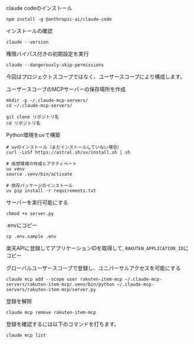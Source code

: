 claude codeのインストール
```
npm install -g @anthropic-ai/claude-code

```

インストールの確認

```
claude --version
```

権限バイパス付きの初期設定を実行
```
claude --dangerously-skip-permissions
```

今回はプロジェクトスコープではなく、ユーザースコープにより構成します。

ユーザースコープのMCPサーバーの保存場所を作成
```
mkdir -p ~/.claude-mcp-servers/
cd ~/.claude-mcp-servers/

git clone リポジトリ名
cd リポジトリ名

```

Python環境をuvで構築
```
# uvのインストール（まだインストールしていない場合）
curl -LsSf https://astral.sh/uv/install.sh | sh

# 仮想環境の作成とアクティベート
uv venv
source .venv/bin/activate

# 依存パッケージのインストール
uv pip install -r requirements.txt
```

サーバーを実行可能にする
```
chmod +x server.py
```
.envにコピー
```
cp .env.sample .env
```

楽天APIに登録してアプリケーションIDを取得して, `RAKUTEN_APPLICATION_ID`にコピー

グローバルユーザースコープで登録し、ユニバーサルアクセスを可能にする

```
claude mcp add --scope user rakuten-item-mcp ~/.claude-mcp-servers/rakuten-item-mcp/.venv/bin/python ~/.claude-mcp-servers/rakuten-item-mcp/server.py
```

登録を解除
```
claude mcp remove rakuten-item-mcp 
```

登録を確認するには以下のコマンドを打ちます。
```
claude mcp list
```

